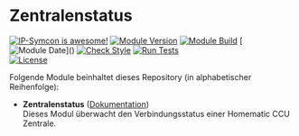 # Zentralenstatus

[![IP-Symcon is awesome!](https://img.shields.io/badge/IP--Symcon-6.1-blue.svg)](https://www.symcon.de)
[![Module Version](https://img.shields.io/badge/Module_Version-1.0-blue.svg)]()
[![Module Build](https://img.shields.io/badge/Module_Build-2-blue.svg)]()
[![Module Date](https://img.shields.io/badge/Module_Date-20230918_(18.09.2023)-blue.svg)]()  
[![Check Style](https://github.com/ubittner/Zentralenstatus/workflows/Check%20Style/badge.svg)](https://github.com/ubittner/Zentralenstatus/actions)
[![Run Tests](https://github.com/ubittner/Zentralenstatus/workflows/Run%20Tests/badge.svg)](https://github.com/ubittner/Zentralenstatus/actions)  
[![License](https://img.shields.io/badge/License-CC%20BY--NC--SA%204.0-green.svg)](https://creativecommons.org/licenses/by-nc-sa/4.0/)

Folgende Module beinhaltet dieses Repository (in alphabetischer Reihenfolge):

- __Zentralenstatus__ ([Dokumentation](Zentralenstatus))  
  Dieses Modul überwacht den Verbindungsstatus einer Homematic CCU Zentrale.
